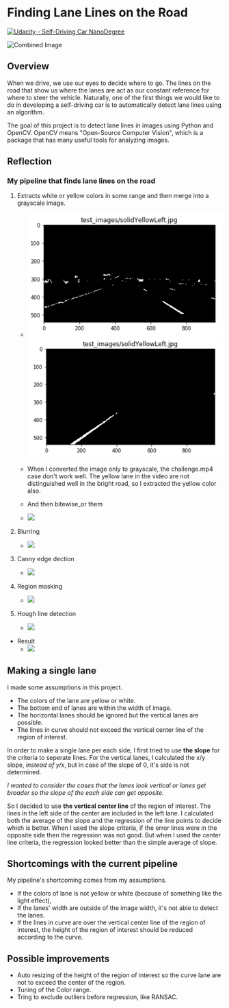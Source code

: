 
# Finding Lane Lines on the Road

[![Udacity - Self-Driving Car NanoDegree](https://s3.amazonaws.com/udacity-sdc/github/shield-carnd.svg)](http://www.udacity.com/drive)

<img src="laneLines_thirdPass.jpg" width="480" alt="Combined Image" />

Overview
---

When we drive, we use our eyes to decide where to go.  The lines on the road that show us where the lanes are act as our constant reference for where to steer the vehicle.  Naturally, one of the first things we would like to do in developing a self-driving car is to automatically detect lane lines using an algorithm.

The goal of this project is to detect lane lines in images using Python and OpenCV.  OpenCV means "Open-Source Computer Vision", which is a package that has many useful tools for analyzing images.

[image1]: ./examples/white.png
[image2]: ./examples/yellow.png 
[image3]: ./examples/gray.png
[image4]: ./examples/gray_blur.png
[image5]: ./examples/canny.png
[image6]: ./examples/region.png
[image7]: ./examples/hough.png
[image8]: ./examples/result.png




## Reflection

### My pipeline that finds lane lines on the road
1. Extracts white or yellow colors in some range and then merge into a grayscale image.

    * ![alt text][image1] ![alt text][image2]
    * When I converted the image only to grayscale, the challenge.mp4 case don't work well. The yellow lane in the video are not distinguished well in the bright road, so I extracted the yellow color also.
    * And then bitewise_or them

    * ![][image3]

2. Blurring

    * ![][image4]

3. Canny edge dection

    * ![][image5]

4. Region masking

    * ![][image6]

5. Hough line detection

    * ![][image7]

* Result
    * ![][image8]

## Making a single lane
I made some assumptions in this project.
* The colors of the lane are yellow or white.
* The bottom end of lanes are within the width of image.
* The horizontal lanes should be ignored but the vertical lanes are possible.
* The lines in curve should not exceed the vertical center line of the region of interest.



In order to make a single lane per each side, I first tried to use **the slope** for the criteria to seperate lines.
For the vertical lanes, I calculated the x/y slope, *instead of y/x*, but in case of the slope of 0, it's side is not determined.

*I wanted to consider the cases that the lanes look vertical or lanes get broader so the slope of the each side can get opposite.*

So I decided to use **the vertical center line** of the region of interest. The lines in the left side of the center are included in the left lane.
I calculated both the average of the slope and the regression of the line points to decide which is better.
When I used the slope criteria, if the error lines were in the opposite side then the regression was not good.
But when I used the center line criteria, the regression looked better than the simple average of slope.


## Shortcomings with the current pipeline

My pipeline's shortcoming comes from my assumptions.
* If the colors of lane is not yellow or white (because of something like the light effect), 
* If the lanes' width are outside of the image width, it's not able to detect the lanes.
* If the lines in curve are over the vertical center line of the region of interest, 
the height of the region of interest should be reduced according to the curve.


## Possible improvements
* Auto resizing of the height of the region of interest so the curve lane are not to exceed the center of the region.
* Tuning of the Color range.
* Tring to exclude outliers before regression, like RANSAC.
